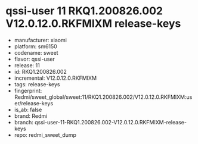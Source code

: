 # qssi-user 11 RKQ1.200826.002 V12.0.12.0.RKFMIXM release-keys
- manufacturer: xiaomi
- platform: sm6150
- codename: sweet
- flavor: qssi-user
- release: 11
- id: RKQ1.200826.002
- incremental: V12.0.12.0.RKFMIXM
- tags: release-keys
- fingerprint: Redmi/sweet_global/sweet:11/RKQ1.200826.002/V12.0.12.0.RKFMIXM:user/release-keys
- is_ab: false
- brand: Redmi
- branch: qssi-user-11-RKQ1.200826.002-V12.0.12.0.RKFMIXM-release-keys
- repo: redmi_sweet_dump
